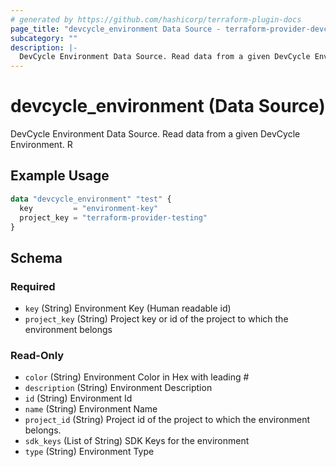 ```yaml
---
# generated by https://github.com/hashicorp/terraform-plugin-docs
page_title: "devcycle_environment Data Source - terraform-provider-devcycle"
subcategory: ""
description: |-
  DevCycle Environment Data Source. Read data from a given DevCycle Environment. R
---
```


# devcycle_environment (Data Source)

DevCycle Environment Data Source. Read data from a given DevCycle Environment. R

## Example Usage

```terraform
data "devcycle_environment" "test" {
  key         = "environment-key"
  project_key = "terraform-provider-testing"
}
```

<!-- schema generated by tfplugindocs -->
## Schema

### Required

- `key` (String) Environment Key (Human readable id)
- `project_key` (String) Project key or id of the project to which the environment belongs

### Read-Only

- `color` (String) Environment Color in Hex with leading #
- `description` (String) Environment Description
- `id` (String) Environment Id
- `name` (String) Environment Name
- `project_id` (String) Project id of the project to which the environment belongs.
- `sdk_keys` (List of String) SDK Keys for the environment
- `type` (String) Environment Type


